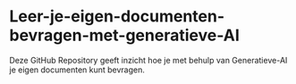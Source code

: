 # Leer-je-eigen-documenten-bevragen-met-generatieve-AI
Deze GitHub Repository geeft inzicht hoe je met behulp van Generatieve-AI je eigen documenten kunt bevragen.
